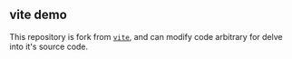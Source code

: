 ## vite demo

This repository is fork from [`vite`](https://github.com/vitejs/vite), and can modify code arbitrary for delve into it's
source code.
